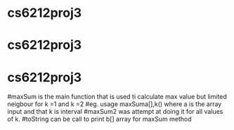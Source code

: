 # cs6212proj3
# cs6212proj3
# cs6212proj3
#maxSum is the main function that is used ti calculate max value but limited neigbour for k =1 and k =2
#eg. usage maxSuma[],k() where a is the array input and that k is interval
#maxSum2 was attempt at doing it for all values of k.
#toString can be call to print b[] array for maxSum method

